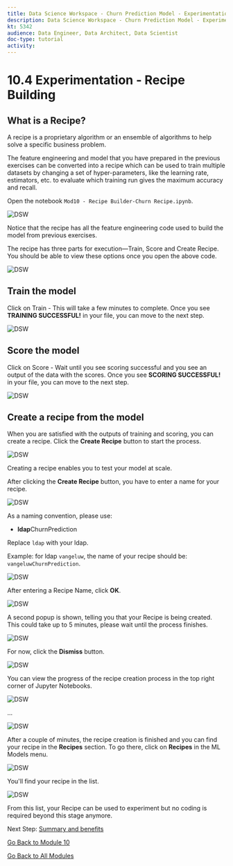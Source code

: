 ```yaml
---
title: Data Science Workspace - Churn Prediction Model - Experimentation - Recipe Building
description: Data Science Workspace - Churn Prediction Model - Experimentation - Recipe Building
kt: 5342
audience: Data Engineer, Data Architect, Data Scientist
doc-type: tutorial
activity: 
---
```


# 10.4 Experimentation - Recipe Building

## What is a Recipe?

A recipe is a proprietary algorithm or an ensemble of algorithms to help solve a specific business problem.

The feature engineering and model that you have prepared in the previous exercises can be converted into a recipe which can be used to train multiple datasets by changing a set of hyper-parameters, like the learning rate, estimators, etc. to evaluate which training run gives the maximum accuracy and recall.

Open the notebook `Mod10 - Recipe Builder-Churn Recipe.ipynb`.

![DSW](./images/dswchmfe.png)

Notice that the recipe has all the feature engineering code used to build the model from previous exercises.

The recipe has three parts for execution&mdash;Train, Score and Create Recipe. You should be able to view these options once you open the above code.

![DSW](./images/dswchmfetrain.png)

## Train the model

Click on Train - This will take a few minutes to complete. Once you see **TRAINING SUCCESSFUL!** in your file, you can move to the next step.

![DSW](./images/dswchmfetrains.png)

## Score the model

Click on Score - Wait until you see scoring successful and you see an output of the data with the scores. Once you see **SCORING SUCCESSFUL!** in your file, you can move to the next step.

![DSW](./images/dswchmfescore.png)

## Create a recipe from the model

When you are satisfied with the outputs of training and scoring, you can create a recipe. Click the **Create Recipe** button to start the process.

![DSW](./images/dswchmferecipe.png)

Creating a recipe enables you to test your model at scale.

After clicking the **Create Recipe** button, you have to enter a name for your recipe.

![DSW](./images/recname.png)

As a naming convention, please use:

* **ldap**ChurnPrediction

Replace `ldap` with your ldap.

Example: for ldap `vangeluw`, the name of your recipe should be: `vangeluwChurnPrediction`.

![DSW](./images/recname99.png)

After entering a Recipe Name, click **OK**.

![DSW](./images/ok.png)

A second popup is shown, telling you that your Recipe is being created. This could take up to 5 minutes, please wait until the process finishes.

![DSW](./images/popup.png)

For now, click the **Dismiss** button.

![DSW](./images/dismiss.png)

You can view the progress of the recipe creation process in the top right corner of Jupyter Notebooks.

![DSW](./images/progress.png)

...

![DSW](./images/progress1.png)

After a couple of minutes, the recipe creation is finished and you can find your recipe in the **Recipes** section. To go there, click on **Recipes** in the ML Models menu.

![DSW](./images/menurec.png)

You'll find your recipe in the list.

![DSW](./images/recipelist.png)

From this list, your Recipe can be used to experiment but no coding is required beyond this stage anymore.

Next Step: [Summary and benefits](./summary.md)

[Go Back to Module 10](./data-science-workspace-churn-prediction-model.md)

[Go Back to All Modules](../../overview.md)
